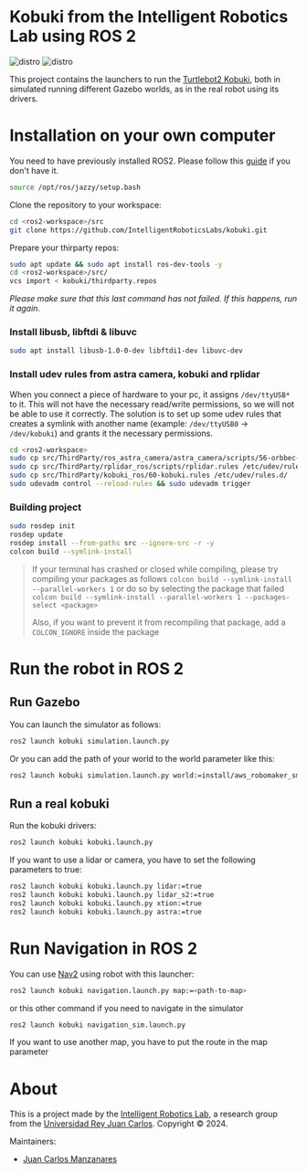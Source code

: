# Kobuki from the Intelligent Robotics Lab using ROS 2

![distro](https://img.shields.io/badge/Ubuntu%2022-Jammy%20Jellyfish-green)
![distro](https://img.shields.io/badge/ROS2-Humble-blue)

This project contains the launchers to run the [Turtlebot2 Kobuki](https://github.com/kobuki-base), both in simulated running different Gazebo worlds, as in the real robot using its drivers.

# Installation on your own computer
You need to have previously installed ROS2. Please follow this [guide](https://docs.ros.org/en/jazzy/Installation.html) if you don't have it.
```bash
source /opt/ros/jazzy/setup.bash
```

Clone the repository to your workspace:
```bash
cd <ros2-workspace>/src
git clone https://github.com/IntelligentRoboticsLabs/kobuki.git
```

Prepare your thirparty repos:
```bash
sudo apt update && sudo apt install ros-dev-tools -y
cd <ros2-workspace>/src/
vcs import < kobuki/thirdparty.repos
```
*Please make sure that this last command has not failed. If this happens, run it again.*

### Install libusb, libftdi & libuvc
```bash
sudo apt install libusb-1.0-0-dev libftdi1-dev libuvc-dev
```

### Install udev rules from astra camera, kobuki and rplidar
When you connect a piece of hardware to your pc, it assigns `/dev/ttyUSB*` to it. This will not have the necessary read/write permissions, so we will not be able to use it correctly. The solution is to set up some udev rules that creates a symlink with another name (example: `/dev/ttyUSB0` -> `/dev/kobuki`) and grants it the necessary permissions.
```bash
cd <ros2-workspace>
sudo cp src/ThirdParty/ros_astra_camera/astra_camera/scripts/56-orbbec-usb.rules /etc/udev/rules.d/
sudo cp src/ThirdParty/rplidar_ros/scripts/rplidar.rules /etc/udev/rules.d/
sudo cp src/ThirdParty/kobuki_ros/60-kobuki.rules /etc/udev/rules.d/
sudo udevadm control --reload-rules && sudo udevadm trigger
```

### Building project
```bash
sudo rosdep init
rosdep update
rosdep install --from-paths src --ignore-src -r -y
colcon build --symlink-install 
```

>  If your terminal has crashed or closed while compiling, please try compiling your packages as follows `colcon build --symlink-install --parallel-workers 1` or do so by selecting the package that failed `colcon build --symlink-install --parallel-workers 1 --packages-select <package>`
> 
> Also, if you want to prevent it from recompiling that package, add a `COLCON_IGNORE` inside the package

# Run the robot in ROS 2
## Run Gazebo
You can launch the simulator as follows:
```bash
ros2 launch kobuki simulation.launch.py
```
Or you can add the path of your world to the world parameter like this:
```bash
ros2 launch kobuki simulation.launch.py world:=install/aws_robomaker_small_warehouse_world/share/aws_robomaker_small_warehouse_world/worlds/small_warehouse/small_warehouse.world
``` 

## Run a real kobuki
Run the kobuki drivers:

```bash
ros2 launch kobuki kobuki.launch.py
``` 

If you want to use a lidar or camera, you have to set the following parameters to true:
```bash
ros2 launch kobuki kobuki.launch.py lidar:=true
ros2 launch kobuki kobuki.launch.py lidar_s2:=true
ros2 launch kobuki kobuki.launch.py xtion:=true
ros2 launch kobuki kobuki.launch.py astra:=true
``` 

# Run Navigation in ROS 2

You can use [Nav2] using robot with this launcher:

```bash
ros2 launch kobuki navigation.launch.py map:=<path-to-map>
``` 

or this other command if you need to navigate in the simulator
```bash
ros2 launch kobuki navigation_sim.launch.py
```

If you want to use another map, you have to put the route in the map parameter


# About

This is a project made by the [Intelligent Robotics Lab], a research group from the [Universidad Rey Juan Carlos].
Copyright &copy; 2024.

Maintainers:

* [Juan Carlos Manzanares]


[Universidad Rey Juan Carlos]: https://www.urjc.es/
[Intelligent Robotics Lab]: https://intelligentroboticslab.gsyc.urjc.es/
[José Miguel Guerrero]: https://sites.google.com/view/jmguerrero
[Juan Carlos Manzanares]: https://github.com/Juancams
[Francisco Martín]: https://github.com/fmrico
[Nav2]: https://navigation.ros.org/
[Keepout Zones]: https://navigation.ros.org/tutorials/docs/navigation2_with_keepout_filter.html?highlight=keep
[SLAM Toolbox]: https://vimeo.com/378682207
[Navigate While Mapping]: https://navigation.ros.org/tutorials/docs/navigation2_with_slam.html
